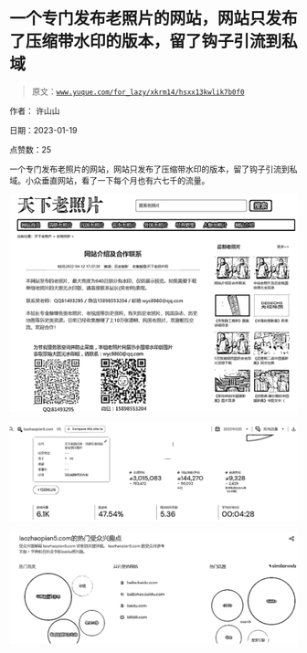 # 一个专门发布老照片的网站，网站只发布了压缩带水印的版本，留了钩子引流到私域

> 原文：[`www.yuque.com/for_lazy/xkrm14/hsxx13kwlik7b0f0`](https://www.yuque.com/for_lazy/xkrm14/hsxx13kwlik7b0f0)



作者： 许山山 

日期：2023-01-19 

点赞数：25 

一个专门发布老照片的网站，网站只发布了压缩带水印的版本，留了钩子引流到私域。小众垂直网站，看了一下每个月也有六七千的流量。 

![](img/a108bd848753114587fc6d23b034beea.png) 

![](img/d2b76f7c147717c3375ea8f6738eb8a2.png) 

![](img/b1ddbcc315510850c9acd53200f997fe.png) 

